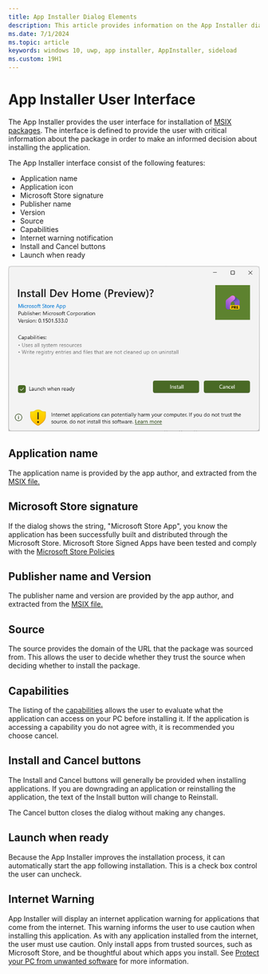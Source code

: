 ```yaml
---
title: App Installer Dialog Elements
description: This article provides information on the App Installer dialog.
ms.date: 7/1/2024
ms.topic: article
keywords: windows 10, uwp, app installer, AppInstaller, sideload
ms.custom: 19H1
---
```


# App Installer User Interface
The App Installer provides the user interface for installation of [MSIX packages](https://learn.microsoft.com/windows/msix/overview). The interface is defined to provide the user with critical information about the package in order to make an informed decision about installing the application.

The App Installer interface consist of the following features:

* Application name
* Application icon
* Microsoft Store signature
* Publisher name
* Version
* Source
* Capabilities
* Internet warning notification
* Install and Cancel buttons
* Launch when ready

![Smart Dialog](./images/app-installer-ui-dialog.png)

## Application name
The application name is provided by the app author, and extracted from the [MSIX file.](https://learn.microsoft.com/windows/msix/overview)

## Microsoft Store signature
If the dialog shows the string, "Microsoft Store App", you know the application has been successfully built and distributed through the Microsoft Store. Microsoft Store Signed Apps have been tested and comply with the [Microsoft Store Policies](https://learn.microsoft.com/windows/apps/publish/store-policies)

## Publisher name and Version
The publisher name and version are provided by the app author, and extracted from the [MSIX file.](https://learn.microsoft.com/windows/msix/overview)

## Source

The source provides the domain of the URL that the package was sourced from. This allows the user to decide whether they trust the source when deciding whether to install the package.

## Capabilities
The listing of the [capabilities](https://learn.microsoft.com/windows/uwp/packaging/app-capability-declarations) allows the user to evaluate what the application can access on your PC before installing it. If the application is accessing a capability you do not agree with, it is recommended you choose cancel.

## Install and Cancel buttons

The Install and Cancel buttons will generally be provided when installing applications. If you are downgrading an application or reinstalling the application, the text of the Install button will change to Reinstall.

The Cancel button closes the dialog without making any changes.

## Launch when ready

Because the App Installer improves the installation process, it can automatically start the app following installation. This is a check box control the user can uncheck.

## Internet Warning

App Installer will display an internet application warning for applications that come from the internet. This warning informs the user to use caution when installing this application. As with any application installed from the internet, the user must use caution. Only install apps from trusted sources, such as Microsoft Store, and be thoughtful about which apps you install. 
See [Protect your PC from unwanted software](https://support.microsoft.com/windows/protect-your-pc-from-unwanted-software-074a2d74-02db-03dd-8340-9e1822377856) for more information.




